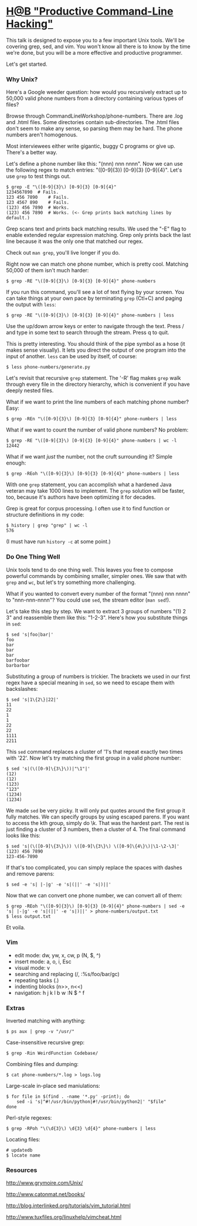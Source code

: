 # [H@B "Productive Command-Line Hacking"](http://www.facebook.com/event.php?eid=298416103509646)

This talk is designed to expose you to a few important Unix tools. We'll be covering grep, sed, and vim. You won't know all there is to know by the time we're done, but you will be a more effective and productive programmer. 

Let's get started. 

### Why Unix?
Here's a Google weeder question: how would you recursively extract up to 50,000 valid phone numbers from a directory containing various types of files?

Browse through CommandLineWorkshop/phone-numbers. There are .log and .html files. Some directories contain sub-directories. The .html files don't seem to make any sense, so parsing them may be hard. The phone numbers aren't homogenous. 

Most interviewees either write gigantic, buggy C programs or give up. There's a better way.

Let's define a phone number like this: "(nnn) nnn nnnn". Now we can use the following regex to match entries: "\([0-9]{3}\) [0-9]{3} [0-9]{4}". Let's use `grep` to test things out.

	$ grep -E "\([0-9]{3}\) [0-9]{3} [0-9]{4}"                                                                                                       
	1234567890 	# Fails.
	123 456 7890 	# Fails.
	123 4567 890 	# Fails.
	(123) 456 7890 	# Works.
	(123) 456 7890 	# Works. (<- Grep prints back matching lines by default.)

Grep scans text and prints back matching results. We used the "-E" flag to enable extended regular expression matching. Grep only prints back the last line because it was the only one that matched our regex.

Check out `man grep`, you'll live longer if you do.

Right now we can match one phone number, which is pretty cool. Matching 50,000 of them isn't much harder:

	$ grep -RE "\([0-9]{3}\) [0-9]{3} [0-9]{4}" phone-numbers

If you run this command, you'll see a lot of text flying by your screen. You can take things at your own pace by terminating `grep` (Ctl+C) and paging the output with `less`:

	$ grep -RE "\([0-9]{3}\) [0-9]{3} [0-9]{4}" phone-numbers | less

Use the up/down arrow keys or enter to navigate through the text. Press / and type in some text to search through the stream. Press q to quit.

This is pretty interesting. You should think of the pipe symbol as a hose (it makes sense visually). It lets you direct the output of one program into the input of another. `less` can be used by itself, of course:

	$ less phone-numbers/generate.py

Let's revisit that recursive `grep` statement. The '-R' flag makes `grep` walk through every file in the directory hierarchy, which is convenient if you have deeply nested files.

What if we want to print the line numbers of each matching phone number? Easy:

	$ grep -REn "\([0-9]{3}\) [0-9]{3} [0-9]{4}" phone-numbers | less

What if we want to count the number of valid phone numbers? No problem:

	$ grep -RE "\([0-9]{3}\) [0-9]{3} [0-9]{4}" phone-numbers | wc -l
	12442

What if we want _just_ the number, not the cruft surrounding it? Simple enough:

	$ grep -REoh "\([0-9]{3}\) [0-9]{3} [0-9]{4}" phone-numbers | less

With one `grep` statement, you can accomplish what a hardened Java veteran may take 1000 lines to implement. The `grep` solution will be faster, too, because it's authors have been optimizing it for decades.

Grep is great for corpus processing. I often use it to find function or structure definitions in my code:

	$ history | grep "grep" | wc -l
	576

(I must have run `history -c` at some point.)

### Do One Thing Well
Unix tools tend to do one thing well. This leaves you free to compose powerful commands by combining smaller, simpler ones. We saw that with `grep` and `wc`, but let's try something more challenging.

What if you wanted to convert every number of the format "(nnn) nnn nnnn" to "nnn-nnn-nnnn"? You could use `sed`, the stream editor (`man sed`!).

Let's take this step by step. We want to extract 3 groups of numbers "(1) 2 3" and reassemble them like this: "1-2-3". Here's how you substitute things in `sed`:

	$ sed 's|foo|bar|'
	foo
	bar
	bar
	bar
	barfoobar
	barbarbar

Substituting a group of numbers is trickier. The brackets we used in our first regex have a special meaning in `sed`, so we need to escape them with backslashes:

	$ sed 's|1\{2\}|22|'
	11
	22
	1
	1
	22
	22
	1111
	2211

This `sed` command replaces a cluster of '1's that repeat exactly two times with '22'. Now let's try matching the first group in a valid phone number:
	
	$ sed 's|(\([0-9]\{3\}\))|"\1"|'
	(12)
	(12)
	(123)
	"123"
	(1234)
	(1234)

We made `sed` be very picky. It will only put quotes around the first group it fully matches. We can specify groups by using escaped parens. If you want to access the kth group, simply do \k. That was the hardest part. The rest is just finding a cluster of 3 numbers, then a cluster of 4. The final command looks like this:

	$ sed 's|(\([0-9]\{3\}\)) \([0-9]\{3\}\) \([0-9]\{4\}\)|\1-\2-\3|'
	(123) 456 7890
	123-456-7890

If that's too complicated, you can simply replace the spaces with dashes and remove parens:

	$ sed -e 's| |-|g' -e 's|(||' -e 's|)||'

Now that we can convert one phone number, we can convert all of them:

	$ grep -REoh "\([0-9]{3}\) [0-9]{3} [0-9]{4}" phone-numbers | sed -e 's| |-|g' -e 's|(||' -e 's|)||' > phone-numbers/output.txt
	$ less output.txt

Et voila.

### Vim
* edit mode: dw, yw, x, cw, p (N, $, ^)
* insert mode: a, o, i, Esc
* visual mode: v
* searching and replacing (/, :%s/foo/bar/gc)
* repeating tasks (.)
* indenting blocks (n>>, n<<)
* navigation: h j k l b w :N $ ^ f

### Extras
Inverted matching with anything:

	$ ps aux | grep -v "/usr/"

Case-insensitive recursive grep:

	$ grep -Rin WeirdFunction Codebase/

Combining files and dumping:

	$ cat phone-numbers/*.log > logs.log

Large-scale in-place sed maniulations:

	$ for file in $(find . -name '*.py' -print); do
		sed -i 's|^#!/usr/bin/python|#!/usr/bin/python2|' "$file"
	done

Perl-style regexes:

	$ grep -RPoh "\(\d{3}\) \d{3} \d{4}" phone-numbers | less

Locating files:

	# updatedb
	$ locate name

### Resources
http://www.grymoire.com/Unix/

http://www.catonmat.net/books/

http://blog.interlinked.org/tutorials/vim_tutorial.html

http://www.tuxfiles.org/linuxhelp/vimcheat.html

